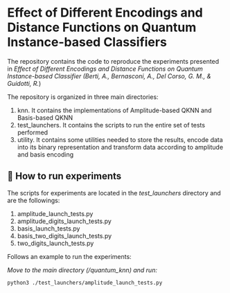 # Effect of Different Encodings and Distance Functions on Quantum Instance-based Classifiers

The repository contains the code to reproduce the experiments presented in *Effect of Different Encodings and Distance Functions on Quantum Instance-based Classifier (Berti, A., Bernasconi, A., Del Corso, G. M., & Guidotti, R.*)

The repository is organized in three main directories:
<ol>
    <li> knn. It contains the implementations of Amplitude-based QKNN and Basis-based QKNN </li>
    <li> test_launchers. It contains the scripts to run the entire set of tests performed </li>
    <li> utility. It contains some utilities needed to store the results, encode data into its binary representation and transform data according to amplitude and basis encoding</li>
</ol>

##  :runner: How to run experiments

The scripts for experiments are located in the *test_launchers* directory and are the followings:
<ol>
    <li> amplitude_launch_tests.py </li>
    <li> amplitude_digits_launch_tests.py </li>
    <li> basis_launch_tests.py </li>
    <li> basis_two_digits_launch_tests.py </li>
    <li> two_digits_launch_tests.py </li>
</ol>

Follows an example to run the experiments:

_Move to the main directory (/*quantum_knn*) and run:_

`python3 ./test_launchers/amplitude_launch_tests.py`
